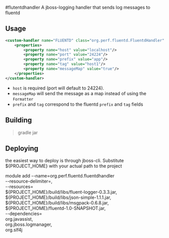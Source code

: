 #flutentdhandler
A jboss-logging handler that sends log messages to fluentd


## Usage

```xml
<custom-handler name="FLUENTD" class="org.perf.fluentd.FluentdHandler" module="org.perf.fluentd.fluentdhandler">
    <properties>
        <property name="host" value="localhost"/>
        <property name="port" value="24224"/>
        <property name="prefix" value="app"/>
        <property name="tag" value="host1"/>
        <property name="messageMap" value="true"/>
    </properties>
</custom-handler>
```

- `host` is required (port will default to 24224).
- `messageMap` will send the message as a map instead of using the `Formatter`
- `prefix` and `tag` correspond to the fluentd `prefix` and `tag` fields

## Building
> gradle jar

## Deploying
the easiest way to deploy is through jboss-cli.
Substitute ${PROJECT_HOME} with your actual path to the project
>
module add --name=org.perf.fluentd.fluentdhandler \
  --resource-delimiter=, \
  --resources= \
      ${PROJECT_HOME}/build/libs/fluent-logger-0.3.3.jar, \
      ${PROJECT_HOME}/build/libs/json-simple-1.1.1.jar, \
      ${PROJECT_HOME}/build/libs/msgpack-0.6.8.jar, \
      ${PROJECT_HOME}/fluentd-1.0-SNAPSHOT.jar, \
  --dependencies= \
      org.javassist, \
      org.jboss.logmanager, \
      org.slf4j